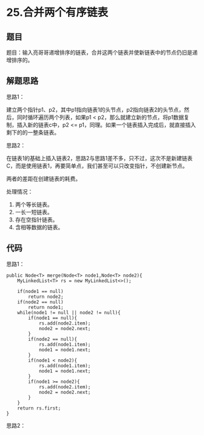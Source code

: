 # 25.合并两个有序链表

## 题目

题目：输入亮哥哥递增排序的链表，合并这两个链表并使新链表中的节点仍旧是递增排序的。

## 解题思路

思路1：

建立两个指针p1、p2，其中p1指向链表1的头节点，p2指向链表2的头节点，然后，同时循环遍历两个列表，如果p1 < p2，那么就建立新的节点，将p1数据复制，插入新的链表c中，p2 <= p1，同理。如果一个链表插入完成后，就直接插入剩下的的一整条链表。

思路2：

在链表1的基础上插入链表2，思路2与思路1差不多，只不过，这次不是新建链表C，而是使用链表1，再要简单点，我们甚至可以只改变指针，不创建新节点。

两者的差距在创建链表的耗费。

处理情况：

1. 两个等长链表。
2. 一长一短链表。
3. 存在空指针链表。
4. 含相等数据的链表。

## 代码

思路1：

    public Node<T> merge(Node<T> node1,Node<T> node2){
        MyLinkedList<T> rs = new MyLinkedList<>();

        if(node1 == null)
            return node2;
        if(node2 == null)
            return node1;
        while(node1 != null || node2 != null){
            if(node1 == null){
                rs.add(node2.item);
                node2 = node2.next;
            }
            if(node2 == null){
                rs.add(node1.item);
                node1 = node1.next;
            }
            if(node1 < node2){
                rs.add(node1.item);
                node1 = node1.next;
            }
            if(node1 >= node2){
                rs.add(node2.item);
                node2 = node2.next;
            }
        }
        return rs.first;
    }

思路2：

    